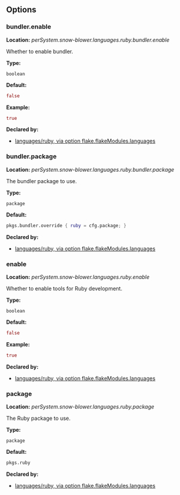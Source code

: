 ## Options

### bundler.enable
**Location:** *perSystem.snow-blower.languages.ruby.bundler.enable*

Whether to enable bundler.

**Type:**

`boolean`

**Default:**
```nix
false
```

**Example:**

```nix
true
```

**Declared by:**

- [languages/ruby, via option flake.flakeModules.languages](https://github.com/use-the-fork/snow-blower/tree/main/modules/languages/ruby/default.nix)


### bundler.package
**Location:** *perSystem.snow-blower.languages.ruby.bundler.package*

The bundler package to use.

**Type:**

`package`

**Default:**
```nix
pkgs.bundler.override { ruby = cfg.package; }
```

**Declared by:**

- [languages/ruby, via option flake.flakeModules.languages](https://github.com/use-the-fork/snow-blower/tree/main/modules/languages/ruby/default.nix)


### enable
**Location:** *perSystem.snow-blower.languages.ruby.enable*

Whether to enable tools for Ruby development.

**Type:**

`boolean`

**Default:**
```nix
false
```

**Example:**

```nix
true
```

**Declared by:**

- [languages/ruby, via option flake.flakeModules.languages](https://github.com/use-the-fork/snow-blower/tree/main/modules/languages/ruby/default.nix)


### package
**Location:** *perSystem.snow-blower.languages.ruby.package*

The Ruby package to use.

**Type:**

`package`

**Default:**
```nix
pkgs.ruby
```

**Declared by:**

- [languages/ruby, via option flake.flakeModules.languages](https://github.com/use-the-fork/snow-blower/tree/main/modules/languages/ruby/default.nix)

